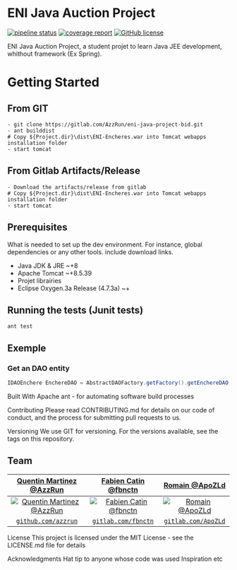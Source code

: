 # ENI Java Auction Project
[![pipeline status](https://gitlab.com/AzzRun/eni-java-project-bid/badges/dev/pipeline.svg)](https://gitlab.com/AzzRun/eni-java-project-bid/commits/dev)
[![coverage report](https://gitlab.com/AzzRun/eni-java-project-bid/badges/dev/coverage.svg)](https://gitlab.com/AzzRun/eni-java-project-bid/commits/dev)
[![GitHub license](https://img.shields.io/badge/license-MIT-blue.svg?style=flat-square)](https://github.com/your/your-project/blob/master/LICENSE)

ENI Java Auction Project, a student projet to learn Java JEE development, whithout framework (Ex Spring).

# Getting Started
## From GIT
```shell
- git clone https://gitlab.com/AzzRun/eni-java-project-bid.git
- ant builddist
# Copy ${Project.dir}\dist\ENI-Encheres.war into Tomcat webapps installation folder
- start tomcat
```

## From Gitlab Artifacts/Release
```shell
- Download the artifacts/release from gitlab
# Copy ${Project.dir}\dist\ENI-Encheres.war into Tomcat webapps installation folder
- start tomcat
```

## Prerequisites
What is needed to set up the dev environment. For instance, global dependencies or any other tools. include download links.
- Java JDK & JRE ~+8 
- Apache Tomcat ~+8.5.39
- Projet librairies
- Eclipse Oxygen.3a Release (4.7.3a) ~+

## Running the tests (Junit tests)
```shell
ant test
```


## Exemple
### Get an DAO entity
```java
IDAOEnchere EnchereDAO = AbstractDAOFactory.getFactory().getEnchereDAO();
```


Built With
Apache ant - for automating software build processes

Contributing
Please read CONTRIBUTING.md for details on our code of conduct, and the process for submitting pull requests to us.

Versioning
We use GIT for versioning. For the versions available, see the tags on this repository.

## Team

| <a href="http://github.com/azzrun" target="_blank">**Quentin Martinez @AzzRun**</a> | <a href="https://gitlab.com/fbnctn" target="_blank">**Fabien Catin @fbnctn**</a> | <a href="https://gitlab.com/ApoZLd" target="_blank">**Romain @ApoZLd**</a> |
| :---: |:---:| :---:|
| [![ Quentin Martinez @AzzRun](https://avatars0.githubusercontent.com/u/20741531?s=200)](http://azrunsoft.com)    | [![Fabien Catin @fbnctn ](https://secure.gravatar.com/avatar/75be2983e928aaf4f3d30e9ddff02cae?s=180&d=identicon)](https://gitlab.com/fbnctn) | [![Romain @ApoZLd](https://assets.gitlab-static.net/uploads/-/system/user/avatar/3144065/avatar.png?width=90)](https://gitlab.com/ApoZLd)  |
| <a href="http://github.com/azzrun" target="_blank">`github.com/azzrun`</a> | <a href="https://gitlab.com/fbnctn" target="_blank">`gitlab.com/fbnctn`</a> | <a href="https://gitlab.com/ApoZLd" target="_blank">`gitlab.com/ApoZLd`</a> |



License
This project is licensed under the MIT License - see the LICENSE.md file for details

Acknowledgments
Hat tip to anyone whose code was used
Inspiration
etc